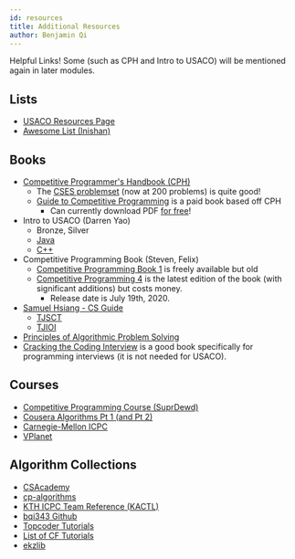 ```yaml
---
id: resources
title: Additional Resources
author: Benjamin Qi
---
```


Helpful Links! Some (such as CPH and Intro to USACO) will be mentioned again in later modules.

<!-- END DESCRIPTION -->

## Lists

  * [USACO Resources Page](http://www.usaco.org/index.php?page=resources)
  * [Awesome List (Inishan)](http://codeforces.com/blog/entry/23054)

## Books

  * [Competitive Programmer's Handbook (CPH)](https://cses.fi/book/book.pdf)
    * The [CSES problemset](https://cses.fi/problemset/) (now at 200 problems) is quite good!
    * [Guide to Competitive Programming](https://www.amazon.com/Guide-Competitive-Programming-Algorithms-Undergraduate/dp/3319725467) is a paid book based off CPH
      * Can currently download PDF [for free](https://link.springer.com/book/10.1007/978-3-319-72547-5)!
  * Intro to USACO (Darren Yao) 
    * Bronze, Silver
    * [Java](http://darrenyao.com/usacobook/java.pdf)
    * [C++](http://darrenyao.com/usacobook/cpp.pdf)
  * Competitive Programming Book (Steven, Felix)
    * [Competitive Programming Book 1](http://www.comp.nus.edu.sg/~stevenha/myteaching/competitive_programming/cp1.pdf) is freely available but old
    * [Competitive Programming 4](https://cpbook.net/) is the latest edition of the book (with significant additions) but costs money.
      * Release date is July 19th, 2020.
  * [Samuel Hsiang - CS Guide](https://github.com/alwayswimmin/cs_guide)
    * [TJSCT](https://activities.tjhsst.edu/sct/)
    * [TJIOI](https://github.com/tjsct/tjioi-study-guide)
  * [Principles of Algorithmic Problem Solving](http://www.csc.kth.se/~jsannemo/slask/main.pdf)
  * [Cracking the Coding Interview](http://www.crackingthecodinginterview.com/) is a good book specifically for programming interviews (it is not needed for USACO).

## Courses

  * [Competitive Programming Course (SuprDewd)](https://github.com/SuprDewd/T-414-AFLV)
  * [Cousera Algorithms Pt 1 (and Pt 2)](https://www.coursera.org/learn/algorithms-part1)
  * [Carnegie-Mellon ICPC](https://contest.cs.cmu.edu/295/f17/)
  * [VPlanet](https://vplanetcoding.com/)

## Algorithm Collections

  * [CSAcademy](https://csacademy.com/lessons/)
  * [cp-algorithms](https://cp-algorithms.com/)
  * [KTH ICPC Team Reference (KACTL)](https://github.com/kth-competitive-programming/kactl)
  * [bqi343 Github](https://github.com/bqi343/USACO)
  * [Topcoder Tutorials](http://www.topcoder.com/community/data-science/data-science-tutorials/)
  * [List of CF Tutorials](http://codeforces.com/blog/entry/57282)
  * [ekzlib](http://ekzlib.herokuapp.com)
